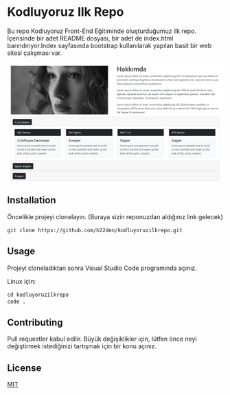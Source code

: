
# Kodluyoruz Ilk Repo

Bu repo Kodluyoruz Front-End Eğitiminde oluşturduğumuz ilk repo. İçerisinde bir adet README dosyası, bir adet de index.html barındırıyor.Index sayfasında bootstrap kullanılarak yapılan basit bir web sitesi çalışması var.

![resim](img/ss.png)

## Installation



Öncelikle projeyi clonelayın. (Buraya sizin reponuzdan aldığınız link gelecek)

```
git clone https://github.com/h22den/kodluyoruzilkrepo.git

```

## Usage

Projeyi cloneladıktan sonra Visual Studio Code programında açınız.

Linux için:

```
cd kodluyoruzilkrepo
code .
```

## Contributing

Pull requestler kabul edilir. Büyük değişiklikler için, lütfen önce neyi değiştirmek istediğinizi tartışmak için bir konu açınız.




## License

[MIT](https://choosealicense.com/licenses/mit/)

